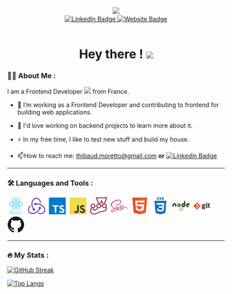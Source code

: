 <div id="header" align="center">
  <img src="https://media.giphy.com/media/M9gbBd9nbDrOTu1Mqx/giphy.gif" width="100"/>
</div>

<div id="badges" align="center">
  <a href="https://linkedin.com/in/thibaud-moretto" target="_blank">
    <img src="https://img.shields.io/badge/LinkedIn-blue?style=for-the-badge&logo=linkedin&logoColor=white" alt="LinkedIn Badge"/>
  </a>
  <a href="https://thibaud-moretto.fr" target="_blank">
    <img src="https://img.shields.io/badge/Website-brown?style=for-the-badge&logo=nextdotjs&logoColor=white" alt="Website Badge"/>
  </a>
</div>

<div  align="center">
  <img src="https://komarev.com/ghpvc/?username=ThibaudMoretto&style=flat-square&color=green" alt="" />
</div>

<h1 align="center">
  Hey there !
  <img src="https://media.giphy.com/media/hvRJCLFzcasrR4ia7z/giphy.gif" width="30px"/>
</h1>

### :man_technologist: About Me :
I am a Frontend Developer <img src="https://media.giphy.com/media/WUlplcMpOCEmTGBtBW/giphy.gif" width="30"> from France.
- :telescope: I’m working as a Frontend Developer and contributing to frontend for building web applications.

- :seedling: I'd love working on backend projects to learn more about it.

- :zap: In my free time, I like to test new stuff and build my house.

- :mailbox:How to reach me: thibaud.moretto@gmail.com **or** [![Linkedin Badge](https://img.shields.io/badge/-Thibaud-blue?style=flat&logo=Linkedin&logoColor=white)](https://www.linkedin.com/in/thibaud-moretto/)
---

### :hammer_and_wrench: Languages and Tools :
<div>
  <img src="https://github.com/devicons/devicon/blob/master/icons/react/react-original-wordmark.svg" title="React" alt="React" width="40" height="40"/>&nbsp;
  <img src="https://github.com/devicons/devicon/blob/master/icons/redux/redux-original.svg" title="Redux" alt="Redux " width="40" height="40"/>&nbsp;
  <img src="https://github.com/devicons/devicon/blob/master/icons/typescript/typescript-original.svg" title="Typescript" alt="TS" width="40" height="40"/>&nbsp;
  <img src="https://github.com/devicons/devicon/blob/master/icons/javascript/javascript-original.svg" title="JavaScript" alt="JavaScript" width="40"/>&nbsp;
  <img src="https://github.com/devicons/devicon/blob/master/icons/jest/jest-plain.svg" title="Jest" alt="Jest" width="40"/>&nbsp;
  <img src="https://github.com/devicons/devicon/blob/master/icons/sass/sass-original.svg" title="Sass" alt="sass" width="40"/>&nbsp;
  <img src="https://github.com/devicons/devicon/blob/master/icons/html5/html5-original.svg" title="HTML5" alt="HTML" width="40" height="40"/>&nbsp;
  <img src="https://github.com/devicons/devicon/blob/master/icons/css3/css3-plain-wordmark.svg" title="CSS3" alt="CSS" width="40" height="40"/>&nbsp;
  <img src="https://github.com/devicons/devicon/blob/master/icons/nodejs/nodejs-original-wordmark.svg" title="NodeJS" alt="NodeJS" width="40" height="40"/>&nbsp;
  <img src="https://github.com/devicons/devicon/blob/master/icons/git/git-original-wordmark.svg" title="Git" **alt="Git" width="40" height="40"/>
  <img src="https://github.com/devicons/devicon/blob/master/icons/github/github-original.svg" title="Github" alt="Github" width="40"/>&nbsp;
</div>

---
### :fire: My Stats :
[![GitHub Streak](http://github-readme-streak-stats.herokuapp.com?user=ThibaudMoretto&theme=dark&background=000000)](https://git.io/streak-stats)

[![Top Langs](https://github-readme-stats.vercel.app/api/top-langs/?username=ThibaudMoretto&layout=compact&theme=vision-friendly-dark)](https://github.com/anuraghazra/github-readme-stats)
